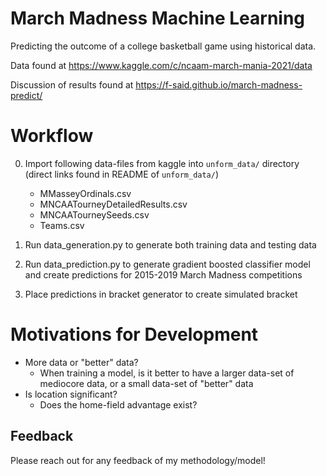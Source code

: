 # March Madness Machine Learning 
Predicting the outcome of a college basketball game using historical data.  

Data found at https://www.kaggle.com/c/ncaam-march-mania-2021/data

Discussion of results found at https://f-said.github.io/march-madness-predict/

# Workflow
0. Import following data-files from kaggle into `unform_data/` directory (direct links found in README of `unform_data/`)
    - MMasseyOrdinals.csv
    - MNCAATourneyDetailedResults.csv
    - MNCAATourneySeeds.csv
    - Teams.csv

1. Run data_generation.py to generate both training data and testing data

2. Run data_prediction.py to generate gradient boosted classifier model and create predictions for 2015-2019 March Madness competitions

3. Place predictions in bracket generator to create simulated bracket 

# Motivations for Development

- More data or "better" data?
    - When training a model, is it better to have a larger data-set of mediocore data, or a small data-set of "better" data 
- Is location significant?
    - Does the home-field advantage exist? 

## Feedback
Please reach out for any feedback of my methodology/model! 

